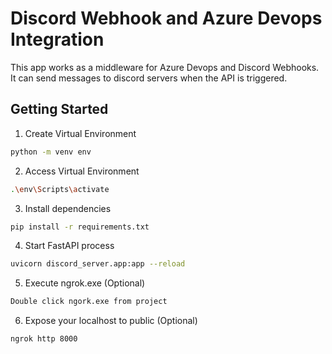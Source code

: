 # Discord Webhook and Azure Devops Integration

This app works as a middleware for Azure Devops and Discord Webhooks.
It can send messages to discord servers when the API is triggered.

## Getting Started

1. Create Virtual Environment

```zsh
python -m venv env
```

2. Access Virtual Environment

```zsh
.\env\Scripts\activate
```

3. Install dependencies

```zsh
pip install -r requirements.txt
```

4. Start FastAPI process

```zsh
uvicorn discord_server.app:app --reload
```

5. Execute ngrok.exe (Optional)

```zsh
Double click ngork.exe from project
```

6. Expose your localhost to public (Optional)

```zsh
ngrok http 8000
```
